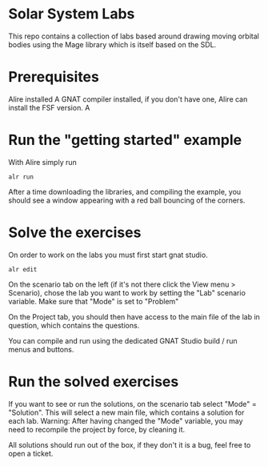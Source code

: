 # Solar System Labs

This repo contains a collection of labs based around drawing moving orbital
bodies using the Mage library which is itself based on the SDL.

# Prerequisites

Alire installed
A GNAT compiler installed, if you don't have one, Alire can install the FSF
version.
A 

# Run the "getting started" example

With Alire simply run

`alr run`

After a time downloading the libraries, and compiling the example, you should
see a window appearing with a red ball bouncing of the corners.

# Solve the exercises

On order to work on the labs you must first start gnat studio.

`alr edit`

On the scenario tab on the left (if it's not there click the View menu > Scenario), chose
the lab you want to work by setting the "Lab" scenario variable. Make sure that "Mode" is set
to "Problem"

On the Project tab, you should then have access to the main file of the lab in question, which
contains the questions.

You can compile and run using the dedicated GNAT Studio build / run menus and buttons.

# Run the solved exercises

If you want to see or run the solutions, on the scenario tab select "Mode" = "Solution". This
will select a new main file, which contains a solution for each lab.
Warning: After having changed the "Mode" variable, you may need to recompile the project by force,
by cleaning it.

All solutions should run out of the box, if they don't it is a bug, feel free to open a ticket.
